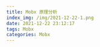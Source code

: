 ```yaml
---
title: Mobx 原理分析
index_img: /img/2021-12-22-1.png
date: 2021-12-22 23:12:17
tags: Mobx
categories: Mobx
---
```

